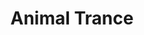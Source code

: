 ---
title: "Animal Trance"

spell:
  schools:
    - name:        "Enchantment"
      subschools:  ["Compulsion"]
      descriptors: ["Mind-Affecting, Sonic"]
  classes:
    - name:  "Bard"
      abbr:  "Brd"
      level: 2
    - name:  "Druid"
      abbr:  "Drd"
      level: 2
  domains:
    - name:  "Scalykind"
      abbr:  "Scalykind"
      level: 2
  components:         [V, S]
  castingTime:        "1 standard action"
  range:              "Close (25 ft. + 5 ft./2 levels)"
  target:             "Animals or magical beasts with Intelligence 1 or 2"
  duration:           "Concentration"
  savingThrow:        "Will negates; see text"
  spellResistance:    "Yes"
  description:        |
    Your swaying motions and music (or singing, or chanting) compel animals and magical beasts to do nothing but watch you. Only a creature with an Intelligence score of 1 or 2 can be fascinated by this spell. Roll 2d6 to determine the total number of HD worth of creatures that you fascinate. The closest targets are selected first until no more targets within range can be affected.

    A magical beast, a dire animal, or an animal trained to attack or guard is allowed a saving throw; an animal not trained to attack or guard is not.
---
